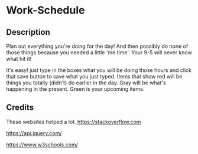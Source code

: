 # Work-Schedule

## Description
Plan out everything you're doing for the day! And then possibly do none of those things because you needed a little 'me time'. Your 9-5 will never know what hit it!

It's easy! just type in the boxes what you will be doing those hours and click that save button to save what you just typed. Items that show red will be things you totally (didn't) do earlier in the day. Gray will be what's happening in the present. Green is your upcoming items.

## Credits
These websites helped a lot.
https://stackoverflow.com

https://api.jquery.com/

https://www.w3schools.com/

